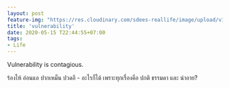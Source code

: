 ```yaml
---
layout: post
feature-img: "https://res.cloudinary.com/sdees-reallife/image/upload/v1555658919/sample_feature_img.png"
title: 'vulnerability'
date: 2020-05-15 T22:44:55+07:00
tags:
- Life
---
```

Vulnerability is contagious.

<i class="fa fa-child" style="color:plum"></i>

ร้องไห้ อ่อนแอ ปากเหม็น ปวดอึ - อะไรก็ได้ เพราะทุกเรื่องคือ ปกติ ธรรมดา และ น่าอาย?
